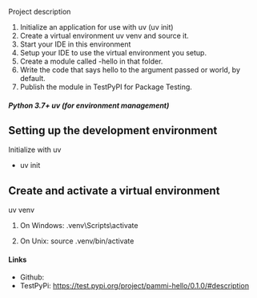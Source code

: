 Project description

1. Initialize an application for use with uv (uv init)
2. Create a virtual environment uv venv and source it.
3. Start your IDE in this environment
4. Setup your IDE to use the virtual environment you setup.
5. Create a module called <yourname>-hello in that folder.
6. Write the code that says hello to the argument passed or world, by default.
7. Publish the module in TestPyPI for Package Testing.


##### Python 3.7+ uv (for environment management)

## Setting up the development environment 

Initialize with uv
* uv init

## Create and activate a virtual environment

uv venv

1. On Windows:
.venv\Scripts\activate

2. On Unix:
source .venv/bin/activate



#### Links
* Github: 
* TestPyPi: https://test.pypi.org/project/pammi-hello/0.1.0/#description


